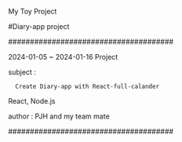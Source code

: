My Toy Project

#Diary-app project

######################################

2024-01-05 ~ 2024-01-16 Project

subject : 

      Create Diary-app with React-full-calander

React, Node.js

author : PJH and my team mate

######################################

